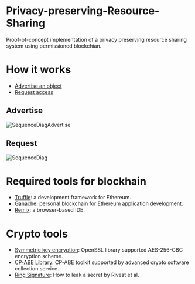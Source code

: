 # Privacy-preserving-Resource-Sharing
Proof-of-concept implementation of a privacy preserving resource sharing system using permissioned blockchian.
# How it works
- [Advertise an object](#advertise)
- [Request access](#request)

## Advertise 
![SequenceDiagAdvertise](https://user-images.githubusercontent.com/75406127/106031414-7cc67180-608c-11eb-82b3-185d7ab2819f.jpg)

## Request 
![SequenceDiag](https://user-images.githubusercontent.com/75406127/106031457-88b23380-608c-11eb-8563-417d3dd1af2f.jpg)

# Required tools for blockhain
- [Truffle](https://www.trufflesuite.com/truffle): a development framework for Ethereum.
- [Ganache](https://www.trufflesuite.com/ganache): personal blockchain for Ethereum application development.
- [Remix](https://remix.ethereum.org/): a browser-based IDE.

# Crypto tools
- [Symmetric key encryption](www.openssl.org): OpenSSL library supported AES-256-CBC encryption scheme.
- [CP-ABE Library](http://acsc.cs.utexas.edu/cpabe): CP-ABE toolkit supported by advanced crypto software collection service.
- [Ring Signature](https://en.wikipedia.org/wiki/Ring_signature): How to leak a secret by Rivest et al.
